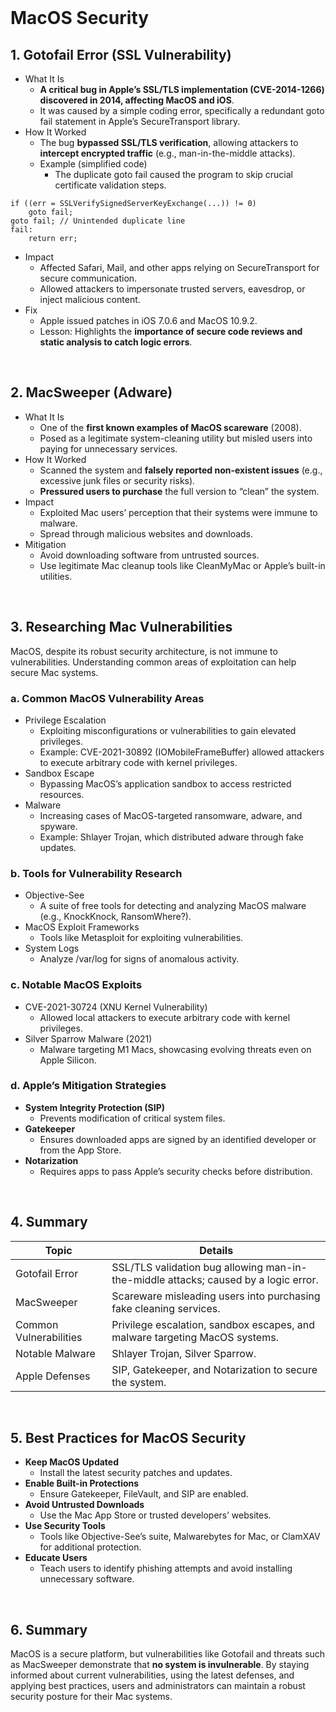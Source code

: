 <br>

# MacOS Security
## 1. Gotofail Error (SSL Vulnerability)
  - What It Is
    - **A critical bug in Apple’s SSL/TLS implementation (CVE-2014-1266) discovered in 2014, affecting MacOS and iOS**.
    - It was caused by a simple coding error, specifically a redundant goto fail statement in Apple’s SecureTransport library.
  - How It Worked
    - The bug **bypassed SSL/TLS verification**, allowing attackers to **intercept encrypted traffic** (e.g., man-in-the-middle attacks).
    - Example (simplified code)
      - The duplicate goto fail caused the program to skip crucial certificate validation steps.  

```
if ((err = SSLVerifySignedServerKeyExchange(...)) != 0)
    goto fail;
goto fail; // Unintended duplicate line
fail:
    return err;
```

  - Impact
    - Affected Safari, Mail, and other apps relying on SecureTransport for secure communication.
    - Allowed attackers to impersonate trusted servers, eavesdrop, or inject malicious content.
  - Fix
    - Apple issued patches in iOS 7.0.6 and MacOS 10.9.2.
    - Lesson: Highlights the **importance of secure code reviews and static analysis to catch logic errors**.  
<br>

## 2. MacSweeper (Adware)
  - What It Is
    - One of the **first known examples of MacOS scareware** (2008).
    - Posed as a legitimate system-cleaning utility but misled users into paying for unnecessary services.
  - How It Worked
    - Scanned the system and **falsely reported non-existent issues** (e.g., excessive junk files or security risks).
    - **Pressured users to purchase** the full version to “clean” the system.
  - Impact
    - Exploited Mac users’ perception that their systems were immune to malware.
    - Spread through malicious websites and downloads.
  - Mitigation
    - Avoid downloading software from untrusted sources.
    - Use legitimate Mac cleanup tools like CleanMyMac or Apple’s built-in utilities.  
<br>

## 3. Researching Mac Vulnerabilities
MacOS, despite its robust security architecture, is not immune to vulnerabilities. Understanding common areas of exploitation can help secure Mac systems.

### a. Common MacOS Vulnerability Areas
  - Privilege Escalation
    - Exploiting misconfigurations or vulnerabilities to gain elevated privileges.
    - Example: CVE-2021-30892 (IOMobileFrameBuffer) allowed attackers to execute arbitrary code with kernel privileges.
  - Sandbox Escape
    - Bypassing MacOS’s application sandbox to access restricted resources.
  - Malware
    - Increasing cases of MacOS-targeted ransomware, adware, and spyware.
    - Example: Shlayer Trojan, which distributed adware through fake updates.

### b. Tools for Vulnerability Research
  - Objective-See
    - A suite of free tools for detecting and analyzing MacOS malware (e.g., KnockKnock, RansomWhere?).
  - MacOS Exploit Frameworks
    - Tools like Metasploit for exploiting vulnerabilities.
  - System Logs
    - Analyze /var/log for signs of anomalous activity.

### c. Notable MacOS Exploits
  - CVE-2021-30724 (XNU Kernel Vulnerability)
    - Allowed local attackers to execute arbitrary code with kernel privileges.
  - Silver Sparrow Malware (2021)
    - Malware targeting M1 Macs, showcasing evolving threats even on Apple Silicon.

### d. Apple’s Mitigation Strategies
  - **System Integrity Protection (SIP)**
    - Prevents modification of critical system files.
  - **Gatekeeper**
    - Ensures downloaded apps are signed by an identified developer or from the App Store.
  - **Notarization**
    - Requires apps to pass Apple’s security checks before distribution.  
<br>

## 4. Summary

| Topic | Details |
| ----- | ------- |
| Gotofail Error | SSL/TLS validation bug allowing man-in-the-middle attacks; caused by a logic error. |
| MacSweeper | Scareware misleading users into purchasing fake cleaning services. |
| Common Vulnerabilities | Privilege escalation, sandbox escapes, and malware targeting MacOS systems. |
| Notable Malware | Shlayer Trojan, Silver Sparrow. |
| Apple Defenses | SIP, Gatekeeper, and Notarization to secure the system. |
  
<br>

## 5. Best Practices for MacOS Security
  - **Keep MacOS Updated**
    - Install the latest security patches and updates.
  - **Enable Built-in Protections**
    - Ensure Gatekeeper, FileVault, and SIP are enabled.
  - **Avoid Untrusted Downloads**
    - Use the Mac App Store or trusted developers’ websites.
  - **Use Security Tools**
    - Tools like Objective-See’s suite, Malwarebytes for Mac, or ClamXAV for additional protection.
  - **Educate Users**
    - Teach users to identify phishing attempts and avoid installing unnecessary software.  
<br>

## 6. Summary
MacOS is a secure platform, but vulnerabilities like Gotofail and threats such as MacSweeper demonstrate that **no system is invulnerable**. By staying informed about current vulnerabilities, using the latest defenses, and applying best practices, users and administrators can maintain a robust security posture for their Mac systems.  
<br>